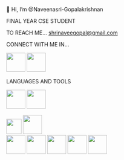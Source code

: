  👋 Hi, I’m @Naveenasri-Gopalakrishnan

FINAL YEAR CSE STUDENT

TO REACH ME...
   shrinaveegopal@gmail.com

 CONNECT WITH ME IN...
 
  
  <img src="https://github.com/user-attachments/assets/ca0e714c-6d64-46c3-9cd8-446a2c739834" height="50" width="50">   <img src="https://github.com/user-attachments/assets/6468c226-6469-449f-8ca4-0422fe3476ee" height="50" width="50">
  
  LANGUAGES AND TOOLS

  <img src="https://github.com/user-attachments/assets/1bc71876-b08b-4dfe-918e-114cbb4b7c00" height="50" width="50">   <img src="https://github.com/user-attachments/assets/4c90841d-f89c-4269-8718-2fe76da4af82" height="50" width="50">

  
  <img src="https://github.com/user-attachments/assets/2782e58b-c2a7-4844-a189-8a9824cd9e6d" height="40" width="40">    <img src="https://github.com/user-attachments/assets/4c6e9551-072a-44b2-afe3-3c1d61913579" height="50" width="50">  
  <img src="https://github.com/user-attachments/assets/21dd794c-7ca3-4b44-8cd9-84ead7f4606b" height="50" width="50">   <img src="https://github.com/user-attachments/assets/76d74977-747f-450e-b93c-5818dab7cd4b" height="50" width="50">
  <img src="https://github.com/user-attachments/assets/6108f503-bc56-43da-b73d-0e6a463d443f" height="50" width="50">    <img src="https://github.com/user-attachments/assets/d6e03553-c0c8-4c5d-9566-6ccc3e8fe88c" height="50" width="50">     <img src="https://github.com/user-attachments/assets/405b7084-f8ff-4bb7-8049-d82205abfdba" height="50" width="50">

 
  





  

  




